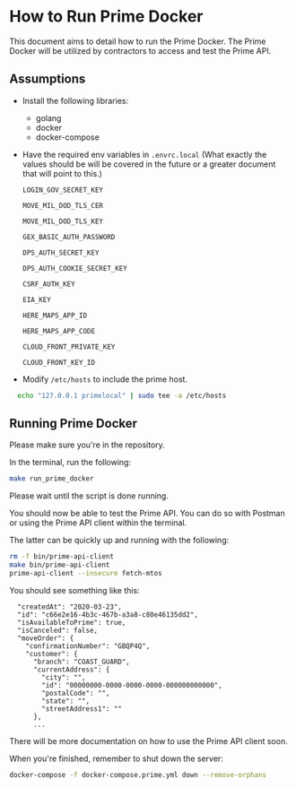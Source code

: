 # How to Run Prime Docker

This document aims to detail how to run the Prime Docker. The Prime Docker will be utilized by contractors to access and test the Prime API.

## Assumptions

- Install the following libraries:
  - golang
  - docker
  - docker-compose
- Have the required env variables in `.envrc.local` (What exactly the values should be will be covered in the future or a greater document that will point to this.)

     `LOGIN_GOV_SECRET_KEY`

     `MOVE_MIL_DOD_TLS_CER`

     `MOVE_MIL_DOD_TLS_KEY`

     `GEX_BASIC_AUTH_PASSWORD`

     `DPS_AUTH_SECRET_KEY`

     `DPS_AUTH_COOKIE_SECRET_KEY`

     `CSRF_AUTH_KEY`

     `EIA_KEY`

     `HERE_MAPS_APP_ID`

     `HERE_MAPS_APP_CODE`

     `CLOUD_FRONT_PRIVATE_KEY`

     `CLOUD_FRONT_KEY_ID`
- Modify `/etc/hosts` to include the prime host.

```sh
  echo "127.0.0.1 primelocal" | sudo tee -a /etc/hosts
```

## Running Prime Docker

Please make sure you're in the repository.

In the terminal, run the following:

```sh
make run_prime_docker
```

Please wait until the script is done running.

You should now be able to test the Prime API. You can do so with Postman or using the Prime API client within the terminal.

The latter can be quickly up and running with the following:

```sh
rm -f bin/prime-api-client
make bin/prime-api-client
prime-api-client --insecure fetch-mtos
```

You should see something like this:

```{
  "createdAt": "2020-03-23",
  "id": "c66e2e16-4b3c-467b-a3a8-c80e46135dd2",
  "isAvailableToPrime": true,
  "isCanceled": false,
  "moveOrder": {
    "confirmationNumber": "GBQP4Q",
    "customer": {
      "branch": "COAST_GUARD",
      "currentAddress": {
        "city": "",
        "id": "00000000-0000-0000-0000-000000000000",
        "postalCode": "",
        "state": "",
        "streetAddress1": ""
      },
      ...
```

There will be more documentation on how to use the Prime API client soon.

When you're finished, remember to shut down the server:

```sh
docker-compose -f docker-compose.prime.yml down --remove-orphans
```
